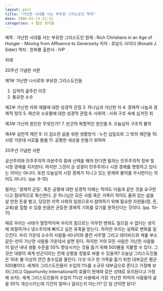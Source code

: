 ```yaml
---
layout: post
title: "가난한 시대를 사는 부유한 그리스도인 목차"
date: 2006-02-13 12:15
categories: ⊙ 짧은 생각들
---
```


제목 : 가난한 시대를 사는 부유한 그리스도인
원제 : Rich Christians in an Age of Hunger - Moving from Affluence to Generosity
저자 : 로날드 사이더 (Ronald J. Sider)
역자 : 한화룡
출판사 : IVP

차례

20주년 기념판 서문

제1부 가난한 나사로와 부유한 그리스도인들
1. 십억의 굶주린 이웃
2. 풍요한 소수

제2부 가난한 자와 재물에 대한 성경적 관점
3. 하나님과 가난한 자
4. 경제적 나눔과 경제적 정의
5. 재산과 소유물에 대한 성경적 관점
6. 사회악 : 사회 구조 속에 심겨진 죄

제3부 가난의 원인은 무엇인가?
7. 빈곤의 복합적인 원인들
8. 오늘날의 구조적 불의

제4부 실천적 제안
9. 더 검소한 삶을 위한 생활방식 : 누진 십일조와 그 밖의 제안들
10. 사랑 가운데 서로를 돌봄
11. 공평한 세상을 만들기 위하여


20주년 기념판 서문

공산주의와 민주주의적 자본주의 중에 선택을 해야 한다면 필자는 민주주의적 정부 및 시장 경제를 지지한다. 하지만 그것이 곧 성경이 민주주의나 시장 경제를 명령하고 있다는 의미는 아니다. 또한 오늘날의 시장 경제가 지니고 있는 문제와 불의를 무시한다는 의미도 아니다. (pp. 9-10)

필자는 '경제적 균등', 혹은 공평에 대한 성경적 이해는 적어도 다음과 같은 것을 요구한다고 절대적으로 확신한다. 곧 하나님은 모든 사람 혹은 가족이 적어도 품위 있는 삶을 살 만한 돈을 벌고, 당당한 지역 사회의 일원으로서 참여하기 위해 필요한 자원들(땅, 돈, 교육)을 접할 수 있을 만큼은 균등한 경제적 기회를 갖기를 원하신다는 것이다. (pp. 10-11)

때로 우리는 사태가 절망적이며 우리의 힘으로는 아무런 변화도 일으킬 수 없다는 생각에 좌절하거나 냉소주의에 빠지고 싶은 유혹을 받는다. 하지만 우리는 실제로 변화를 일으킨다. 우리 가운데 소수의 사람들-비나이와 콜린 사무엘 그리고 데이비드와 캐롤 부소 같은-만이 가난한 사람들 가운데서 살면 된다. 하지만 거의 모든 사람은 가난한 사람들이 일년 내내 생활 수준을 50% 향상시키는 것을 돕기 위해 500불을 지불할 수 있다.
그것은 대량의 세계 빈곤이라는 전체 상황을 정말로 바꿀 수 있을까? 오늘날 그리스도인들은 10조 불 이상의 연간 총수입을 올린다. 다섯 식구 한 가족을 돕기 위한 대부금은 평균 500불이다. 세계의 그리스도인들이 수입의 1%를 소규모 대부금으로 준다고 가정해 보자(그리고 Opportunity International의 효율이 현재와 같은 상태로 유지된다고 가정해 보자). 세계 그리스도인들의 수입의 1%만 사용해서 가장 가난한 10억의 사람들의 삶을 50% 개선시키는데 기간이 얼마나 걸리는지 아는가? 단 일 년이면 된다!


       
